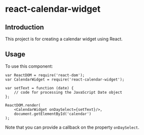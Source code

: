 # react-calendar-widget
## Introduction
This project is for creating a calendar widget using React.
 
## Usage
To use this component:
```
var ReactDOM = require('react-dom');
var CalendarWidget = require('react-calendar-widget');

var setText = function (date) {
    // code for processing the JavaScript Date object
};

ReactDOM.render(
    <CalendarWidget onDaySelect={setText}/>,
    document.getElementById('calendar')
);
```
Note that you can provide a callback on the property `onDaySelect`.